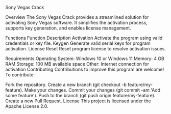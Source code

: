 Sony Vegas Crack

Overview The Sony Vegas Crack provides a streamlined solution for activating Sony Vegas software. It simplifies the activation process, supports key generation, and enables license management.

Functions Function Description Activation Activate the program using valid credentials or key file. Keygen Generate valid serial keys for program activation. License Reset Reset program license to resolve activation issues.

Requirements Operating System: Windows 10 or Windows 11 Memory: 4 GB RAM Storage: 100 MB available space Other: Internet connection for activation Contributing Contributions to improve this program are welcome! To contribute:

Fork the repository. Create a new branch (git checkout -b feature/my-feature). Make your changes. Commit your changes (git commit -am 'Add some feature'). Push to the branch (git push origin feature/my-feature). Create a new Pull Request. License This project is licensed under the Apache License 2.0.
